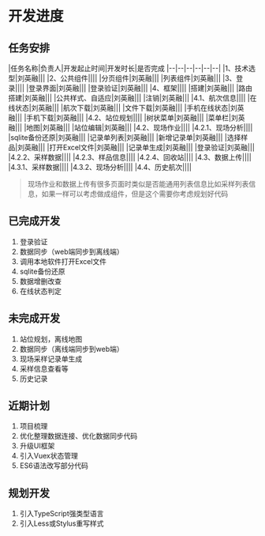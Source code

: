 # 开发进度

## 任务安排

|任务名称|负责人|开发起止时间|开发时长|是否完成
|--|--|--|--|--|--|
|1、技术选型|刘英融||| 
|2、公共组件||||
|分页组件|刘英融|||
|列表组件|刘英融|||
|3、登录||||
|登录界面|刘英融|||
|登录验证|刘英融|||
|4、框架||||
|搭建|刘英融|||
|路由搭建|刘英融|||
|公共样式、自适应|刘英融|||
|注销|刘英融|||
|4.1、航次信息||||
|在线状态|刘英融|||
|航次下载|刘英融|||
|文件下载|刘英融|||
|手机在线状态|刘英融|||
|手机下载|刘英融|||
|4.2、站位规划||||
|树状菜单|刘英融|||
|菜单栏|刘英融|||
|地图|刘英融|||
|站位编辑|刘英融|||
|4.2、现场作业||||
|4.2.1、现场分析||||
|sqlite备份还原|刘英融|||
|记录单列表|刘英融|||
|新增记录单|刘英融|||
|选择样品|刘英融|||
|打开Excel文件|刘英融|||
|记录单生成|刘英融|||
|登录验证|刘英融|||
|4.2.2、采样数据||||
|4.2.3、样品信息||||
|4.2.4、回收站||||
|4.3、数据上传||||
|4.3.1、采样数据||||
|4.3.2、现场分析||||
|4.4、历史航次||||

> 现场作业和数据上传有很多页面时类似是否能通用列表信息比如采样列表信息，如果一样可以考虑做成组件，但是这个需要你考虑规划好代码

## 已完成开发

1. 登录验证
2. 数据同步（web端同步到离线端）
3. 调用本地软件打开Excel文件
4. sqlite备份还原
5. 数据增删改查
6. 在线状态判定

## 未完成开发

1. 站位规划，离线地图
2. 数据同步（离线端同步到web端）
3. 现场采样记录单生成
4. 采样信息查看等
5. 历史记录

## 近期计划

1. 项目梳理
2. 优化整理数据连接、优化数据同步代码
3. 升级UI框架
4. 引入Vuex状态管理
5. ES6语法改写部分代码

## 规划开发

1. 引入TypeScript强类型语言
2. 引入Less或Stylus重写样式
